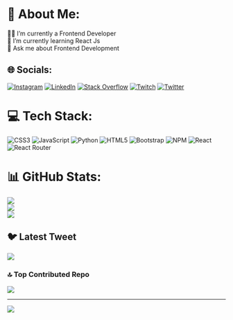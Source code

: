 # 💫 About Me:
👩‍💻 I’m currently a Frontend Developer<br>🌱 I’m currently learning React Js<br>💬 Ask me about Frontend Development


## 🌐 Socials:
[![Instagram](https://img.shields.io/badge/Instagram-%23E4405F.svg?logo=Instagram&logoColor=white)](https://instagram.com/aryankholqi) [![LinkedIn](https://img.shields.io/badge/LinkedIn-%230077B5.svg?logo=linkedin&logoColor=white)](https://linkedin.com/in/aryankholqi) [![Stack Overflow](https://img.shields.io/badge/-Stackoverflow-FE7A16?logo=stack-overflow&logoColor=white)](https://stackoverflow.com/users/21888423) [![Twitch](https://img.shields.io/badge/Twitch-%239146FF.svg?logo=Twitch&logoColor=white)](https://twitch.tv/aryankholqi) [![Twitter](https://img.shields.io/badge/Twitter-%231DA1F2.svg?logo=Twitter&logoColor=white)](https://twitter.com/aryankholqi) 

# 💻 Tech Stack:
![CSS3](https://img.shields.io/badge/css3-%231572B6.svg?style=for-the-badge&logo=css3&logoColor=white) ![JavaScript](https://img.shields.io/badge/javascript-%23323330.svg?style=for-the-badge&logo=javascript&logoColor=%23F7DF1E) ![Python](https://img.shields.io/badge/python-3670A0?style=for-the-badge&logo=python&logoColor=ffdd54) ![HTML5](https://img.shields.io/badge/html5-%23E34F26.svg?style=for-the-badge&logo=html5&logoColor=white) ![Bootstrap](https://img.shields.io/badge/bootstrap-%23563D7C.svg?style=for-the-badge&logo=bootstrap&logoColor=white) ![NPM](https://img.shields.io/badge/NPM-%23000000.svg?style=for-the-badge&logo=npm&logoColor=white) ![React](https://img.shields.io/badge/react-%2320232a.svg?style=for-the-badge&logo=react&logoColor=%2361DAFB) ![React Router](https://img.shields.io/badge/React_Router-CA4245?style=for-the-badge&logo=react-router&logoColor=white)
# 📊 GitHub Stats:
![](https://github-readme-stats.vercel.app/api?username=aryankholqi&theme=radical&hide_border=false&include_all_commits=true&count_private=true)<br/>
![](https://github-readme-streak-stats.herokuapp.com/?user=aryankholqi&theme=radical&hide_border=false)<br/>
![](https://github-readme-stats.vercel.app/api/top-langs/?username=aryankholqi&theme=radical&hide_border=false&include_all_commits=true&count_private=true&layout=compact)

## 🐦 Latest Tweet
[![](https://gtce.itsvg.in/api?username=aryankholqi)](https://github.com/VishwaGauravIn/github-twitter-card-embed)

### 🔝 Top Contributed Repo
![](https://github-contributor-stats.vercel.app/api?username=aryankholqi&limit=5&theme=onedark&combine_all_yearly_contributions=true)

---
[![](https://visitcount.itsvg.in/api?id=aryankholqi&icon=0&color=1)](https://visitcount.itsvg.in)

<!-- Proudly created with GPRM ( https://gprm.itsvg.in ) -->
